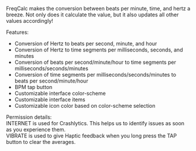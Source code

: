 FreqCalc makes the conversion between beats per minute, time, and hertz a breeze. Not only does it calculate the value, but it also updates all other values accordingly!  
  
Features:  
 - Conversion of Hertz to beats per second, minute, and hour  
 - Conversion of Hertz to time segments per milliseconds, seconds, and minutes  
 - Conversion of beats per second/minute/hour to time segments per milliseconds/seconds/minutes  
 - Conversion of time segments per milliseconds/seconds/minutes to beats per second/minute/hour  
 - BPM tap button  
 - Customizable interface color-scheme  
 - Customizable interface items  
 - Customizable icon color based on color-scheme selection  
  
Permission details:  
INTERNET is used for Crashlytics. This helps us to identify issues as soon as you experience them.  
VIBRATE is used to give Haptic feedback when you long press the TAP button to clear the averages.  
